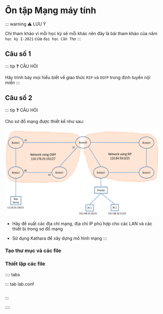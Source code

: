 # Ôn tập Mạng máy tính

::: warning ⚠️ LƯU Ý

Chỉ tham khảo vì mỗi học kỳ sẽ mỗi khác nên đây là bài tham khảo của năm `học kỳ I-2021` của `đại học Cần Thơ`
:::

## Câu số 1

::: tip ❓ CÂU HỎI

Hãy trình bày mọi hiểu biết về giao thức `RIP` và `OSFP` trong định tuyến nội miền
:::


## Câu số 2

::: tip ❓ CÂU HỎI

Cho sơ đồ mạng được thiết kế như sau:

<img src="https://raw.githubusercontent.com/Zenfection/Image/master/2021/11/06-16-21-34-Screen%20Shot%202021-11-06%20at%2016.21.27.png">

-	Hãy đề xuất các địa chỉ mạng, địa chỉ IP phù hợp cho các LAN và các thiết bị trong sơ đồ mạng

-	Sử dụng Kathara để xây dựng mô hình mạng
:::

### Tạo thư mục và các file

### Thiết lập các file

:::: tabs

  ::: tab lab.conf
  ```txt

  ```
  :::

::::

